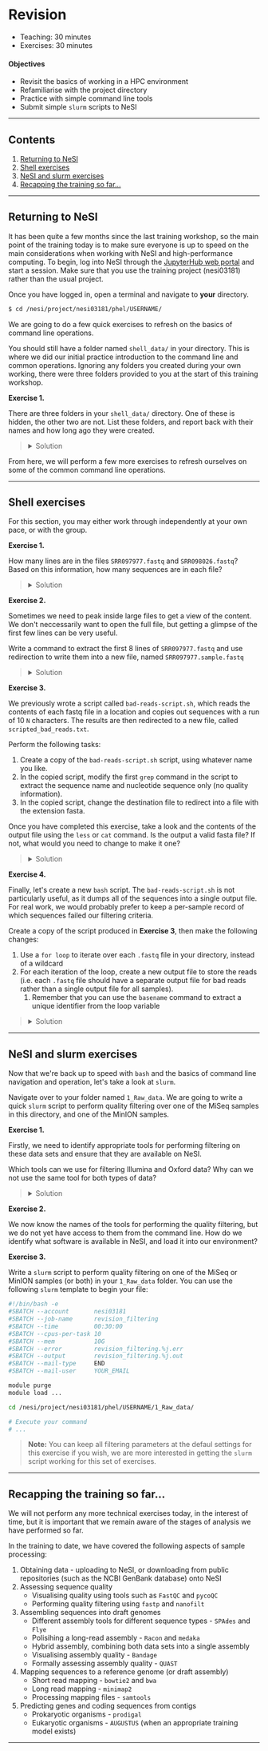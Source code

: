 # Revision

* Teaching: 30 minutes
* Exercises: 30 minutes

#### Objectives

* Revisit the basics of working in a HPC environment
* Refamiliarise with the project directory
* Practice with simple command line tools
* Submit simple `slurm` scripts to NeSI

---

## Contents

1. [Returning to NeSI](#returning-to-nesi)
1. [Shell exercises](#shell-exercises)
1. [NeSI and slurm exercises](#nesi-and-slurm-exercises)
1. [Recapping the training so far...](#Recapping-the-training-so-far...)

---

## Returning to NeSI

It has been quite a few months since the last training workshop, so the main point of the training today is to make sure everyone is up to speed on the main considerations when working with NeSI and high-performance computing. To begin, log into NeSI through the [JupyterHub web portal](https://jupyter.nesi.org.nz/) and start a session. Make sure that you use the training project (nesi03181) rather than the usual project.

Once you have logged in, open a terminal and navigate to **your** directory.

```bash
$ cd /nesi/project/nesi03181/phel/USERNAME/
```

We are going to do a few quick exercises to refresh on the basics of command line operations.

You should still have a folder named `shell_data/` in your directory. This is where we did our initial practice introduction to the command line and common operations. Ignoring any folders you created during your own working, there were three folders provided to you at the start of this training workshop.

**Exercise 1.**

There are three folders in your `shell_data/` directory. One of these is hidden, the other two are not. List these folders, and report back with their names and how long ago they were created.

> <details>
> <summary>Solution</summary>
>
> ```bash
> $ cd shell_data/
> $ ls -a -l
> drwxrws---+  2 dsen018        nesi03181 4096 Jun  2  2021 .hidden
> drwxrws---+  3 dsen018        nesi03181 4096 Jul 11  2021 sra_metadata
> drwxrws---+  3 dsen018        nesi03181 4096 Jun 23  2021 untrimmed_fastq
> ```
> </details>

From here, we will perform a few more exercises to refresh ourselves on some of the common command line operations.

---

## Shell exercises

For this section, you may either work through independently at your own pace, or with the group.

**Exercise 1.**

How many lines are in the files `SRR097977.fastq` and `SRR098026.fastq`? Based on this information, how many sequences are in each file?

> <details>
> <summary>Solution</summary>
>
> ```bash
> $ wc -l *.fastq
> #  996 SRR097977.fastq
> #  996 SRR098026.fastq
> # 1992 total
> ```
> </details>

**Exercise 2.**

Sometimes we need to peak inside large files to get a view of the content. We don't neccessarily want to open the full file, but getting a glimpse of the first few lines can be very useful.

Write a command to extract the first 8 lines of `SRR097977.fastq` and use redirection to write them into a new file, named `SRR097977.sample.fastq`

> <details>
> <summary>Solution</summary>
>
> ```bash
> $ head -n8 SRR097977.fastq > SRR097977.sample.fastq
> ```
> </details>

**Exercise 3.**

We previously wrote a script called `bad-reads-script.sh`, which reads the contents of each fastq file in a location and copies out sequences with a run of 10 `N` characters. The results are then redirected to a new file, called `scripted_bad_reads.txt`.

Perform the following tasks:

1. Create a copy of the `bad-reads-script.sh` script, using whatever name you like.
1. In the copied script, modify the first `grep` command in the script to extract the sequence name and nucleotide sequence only (no quality information).
1. In the copied script, change the destination file to redirect into a file with the extension fasta.

Once you have completed this exercise, take a look and the contents of the output file using the `less` or `cat` command. Is the output a valid fasta file? If not, what would you need to change to make it one?

> <details>
> <summary>Solution</summary>
>
> Create the copy of the script:
>
> ```bash
> $ cp bad-reads-script.sh bad-reads-script_copy.sh
> ```   
>
> Now edit the contents:
>
> ```bash
> $ grep -B1 NNNNNNNNNN *.fastq | grep -v "^--" > scripted_bad_reads.fasta
> ```
> </details>

**Exercise 4.**

Finally, let's create a new `bash` script. The `bad-reads-script.sh` is not particularly useful, as it dumps all of the sequences into a single output file. For real work, we would probably prefer to keep a per-sample record of which sequences failed our filtering criteria.

Create a copy of the script produced in **Exercise 3**, then make the following changes:

1. Use a `for loop` to iterate over each `.fastq` file in your directory, instead of a wildcard
1. For each iteration of the loop, create a new output file to store the reads (i.e. each `.fastq` file should have a separate output file for bad reads rather than a single output file for all samples).
   1. Remember that you can use the `basename` command to extract a unique identifier from the loop variable

> <details>
> <summary>Solution</summary>
>
> ```bash
> for f in *.fastq;
> do
>     o=$(basename ${f} .fastq)
>     grep -B1 -A2 NNNNNNNNNN ${f} | grep -v "^--" > ${o}.bad_reads.txt
> done
> ```
> </details>

---

## NeSI and slurm exercises

Now that we're back up to speed with `bash` and the basics of command line navigation and operation, let's take a look at `slurm`.

Navigate over to your folder named `1_Raw_data`. We are going to write  a quick `slurm` script to perform quality filtering over one of the MiSeq samples in this directory, and one of the MinION samples.

**Exercise 1.**

Firstly, we need to identify appropriate tools for performing filtering on these data sets and ensure that they are available on NeSI.

Which tools can we use for filtering Illumina and Oxford data? Why can we not use the same tool for both types of data?

> <details>
> <summary>Solution</summary>
>
> This is achieved with either the `module spider` or `module avail` command:
>
> ```bash
> $ module spider fastp
> $ module spider nanofilt
> ```
> </details>

**Exercise 2.**

We now know the names of the tools for performing the quality filtering, but we do not yet have access to them from the command line. How do we identify what software is available in NeSI, and load it into our environment?

**Exercise 3.**

Write a `slurm` script to perform quality filtering on one of the MiSeq or MinION samples (or both) in your `1_Raw_data` folder. You can use the following `slurm` template to begin your file:

```bash
#!/bin/bash -e
#SBATCH --account       nesi03181
#SBATCH --job-name      revision_filtering
#SBATCH --time          00:30:00
#SBATCH --cpus-per-task 10
#SBATCH --mem           10G
#SBATCH --error         revision_filtering.%j.err
#SBATCH --output        revision_filtering.%j.out
#SBATCH --mail-type     END
#SBATCH --mail-user     YOUR_EMAIL

module purge
module load ...

cd /nesi/project/nesi03181/phel/USERNAME/1_Raw_data/

# Execute your command
# ...
```

>**Note:** You can keep all filtering parameters at the defaul settings for this exercise if you wish, we are more interested in getting the `slurm` script working for this set of exercises.

---

## Recapping the training so far...

We will not perform any more technical exercises today, in the interest of time, but it is important that we remain aware of the stages of analysis we have performed so far.

In the training to date, we have covered the following aspects of sample processing:

1. Obtaining data - uploading to NeSI, or downloading from public repositories (such as the NCBI GenBank database) onto NeSI
1. Assessing sequence quality
   * Visualising quality using tools such as `FastQC` and `pycoQC`
   * Performing quality filtering using `fastp` and `nanofilt`
1. Assembling sequences into draft genomes
   * Different assembly tools for different sequence types - `SPAdes` and `Flye`
   * Polisihing a long-read assembly - `Racon` and `medaka`
   * Hybrid assembly, combining both data sets into a single assembly
   * Visualising assembly quality - `Bandage`
   * Formally assessing assembly quality - `QUAST`
1. Mapping sequences to a reference genome (or draft assembly)
   * Short read mapping - `bowtie2` and `bwa`
   * Long read mapping - `minimap2`
   * Processing mapping files - `samtools`
1. Predicting genes and coding sequences from contigs
   * Prokaryotic organisms - `prodigal`
   * Eukaryotic organisms - `AUGUSTUS` (when an appropriate training model exists)
 
---
